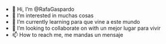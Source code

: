 - 👋 Hi, I’m @RafaGaspardo
- 👀 I’m interested in muchas cosas
- 🌱 I’m currently learning para que vine a este mundo
- 💞️ I’m looking to collaborate on with un mejor lugar para vivir
- 📫 How to reach me, me mandas un mensaje

<!---
RafaGaspardo/RafaGaspardo is a ✨ special ✨ repository because its `README.md` (this file) appears on your GitHub profile.
You can click the Preview link to take a look at your changes.
--->
